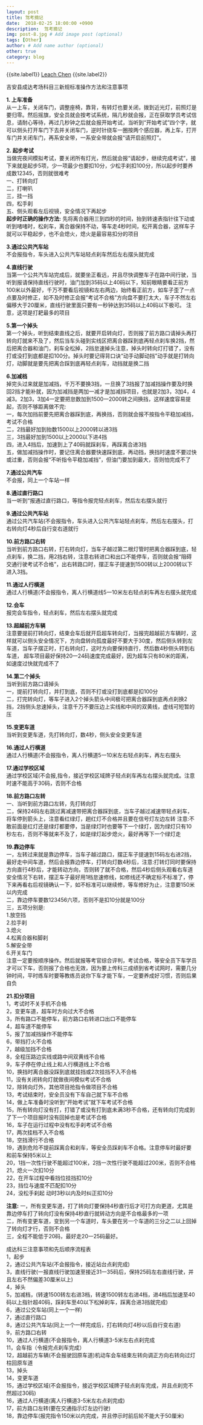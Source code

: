 ```yaml
---
layout: post
title: 驾考摘记
date:  2018-02-25 18:00:00 +0900  
description:  驾考摘记
img: post-8.jpg # Add image post (optional)
tags: [Other]
author: # Add name author (optional)
other: true
category: blog
---
```


{{site.label1}} <a href="https://github.com/leach-chen/leach-chen.github.io/" target="\_blank">Leach Chen</a> {{site.label2}}


吉安县成达考场科目三新规标准操作方法和注意事项

**1. 上车准备**  <br>
从一上车，关闭车门，调整座椅，靠背，有转灯也要关闭，拨到近光灯，前照灯是要归零。然后摇旗，安全员就会按考试系统，隔几秒就会报，正在获取学员考试信息，请耐心等待，再过几秒钟之后就会报开始考试，当听到“开始考试”四个字，就可以侧头打开车门下去并关闭车门，逆时针绕车一圈按两个感应器，再上车，打开车门并关闭车门，再系安全带，一系安全带就会报“请开启前照灯”。

**2. 起步考试** <br>
当做完夜间模拟考试，要关闭所有灯光，然后就会报“请起步，继续完成考试”，接下来就是起步5项，少一项最少也要扣10分，少松手刹扣100分，所以起步时要养成数12345，否则就很难考 <br>
一、打转向灯 <br>
二，打喇叭 <br>
三，挂一挡 <br>
四，松手刹 <br>
五、侧头观看左后视镜，安全情况下再起步 <br>
**起步时正确的操作方法:** 先将离合器用三到四秒的时间，抬到转速表指针往下动或听到啫啫时，松刹车，离合器保持不动，等车走4秒时间，松开离合器，这样车子就可以平稳起步，也不会熄火，熄火是最容易扣分的项目

**3.通过公共汽车站**  <br>
不会报指令，车头进入公共汽车站轻点刹车然后左右摆头就完成

**4.直线行驶** <br>
当第一个公共汽车站完成后，就要坐正看远，并且尽快调整车子在路中间行驶，当听到报请保持直线行驶时，油门加到35码以上40码以下，知前眼睛要看正前方100米以外最好，千万不要看后视镜和左右两边，始终看正前方，如车子歪了一点点要及时修正，如不及时修正会报“考试不合格”方向盘不要打太大，车子不然左右偏移大于20厘米，直线行驶里面只要有一秒钟达到35码以上40码以下极可。
注意，这项是打耙最多的项目

**5.第一个掉头**  <br>
第一个掉头，听到结束直线之后，就要开启转向灯，否则报了前方路口请掉头再打转向灯就来不及了，然后当车头碰到实线区把离合器踩到底再轻点刹车换2挡，然后把离合器和油门，刹车全松掉，2挡怠速掉头注意，掉头时转向灯打错了，没有打或没打到底都是扣100分。掉头时要记得背口诀“动手动脚动挡”动手就是打转向灯，动脚就是要先把离合踩到底再轻点刹车，动挡就是换二挡

**6.加减档** <br>
掉完头过来就是加减挡，千万不要换3挡，一旦换了3挡报了加减挡操作要及时换回2挡才能补就，因为加减挡是两加一减才是加减挡项目，也就是2加3，3加4，4减3。2加3，3加4一定要把怠数加到1500一2000转之间换挡，这样速度容易提起，否则不够距离做不完:<br>
一，每次加挡前要先把离合器踩到底，再换挡，否则就会报不按指令平稳加减挡，考试不合格 <br>
二，2挡最好加到抬数1500以上2000转以进3挡 <br>
三，3挡最好加到1500以上2000以下进4挡 <br>
四，进入4挡后，加速到上了40码就踩刹车，再踩离合进3挡 <br>
五，做加减挡操作时，要记住离合器要快速踩到底，再动挡，换挡时速度不要过快或过重，否则会报“不听指令平稳加减挡”，但油门要加到最大，否则怕完成不了 <br>

**7.通过公共汽车**  <br>
不会报，同上一个车站一样

**8.通过直行路口** <br>
当一听到“报通过直行路口，等指令报完轻点刹车，然后左右摆头就行

**9.通过公共汽车站** <br>
通过公共汽车站(不会报指令，车头进入公共汽车站轻点刹车，然后左右摆头，打右转向灯4秒后自行变右道就行

**10.前方路口右转** <br>
当听到前方路口右转，打右转向灯，当车子越过第二根灯管时把离合器踩到底，轻点刹车，换二挡，用2挡右转，注意右转进口和出口不能停车，否则就会报“阻碍交通行驶考试不合格”，出右转路口时，摆正车子提速到1500转以上2000转以下进入3挡。

**11.通过人行横道** <br>
通过人行横道(不会报指令，离人行横道线5一10米左右轻点刹车再左右摆头就完成

**12.会车** <br>
报完会车指令，轻点刹车，然后左右摆头就完成

**13.超越前方车辆** <br>
注意要提前打转向灯，结束会车后就开启超车转向灯，当报完超越前方车辆时，这样就可以侧头安全情况下，方向盘转向孤度最好不要大于30度，然后侧头转到左车道，当车子摆正时，打右转向灯，这时方向要保持直行，然后数4秒侧头转到右车道， 超车项目最好保持20一24码速度完成最好，因为超车只有80米的距离，如速度过快就完成不了

**14.第二个掉头** <br>
当听到前方路口请掉头  <br>
一，提前打转向灯，并打到底，否则不打或没打到底都是扣100分 <br>
二，打完转向灯，等车子进入2个掉头箭头中间极可把离合器踩到底再点刹换2挡，2挡侧头怠速掉头，注意千万不要压边上实线和中间的双黄线，虚线可短暂的压 <br>

**15.变更车道** <br>
当听到变更车道，先打转向灯，数4秒，侧头安全变更车道

**16.通过人行横道**  <br>
通过人行横道(不会报指令，离人行横道5一10米左右轻点刹车，再左右摆头

**17.通过学校区域**  <br>
通过学校区域(不会报,指令，接近学校区域牌子轻点刹车再左右摆头就完成。注意时速不能高于30码，否则不合格

**18.前方路口左转** <br>
一、当听到前方路口左转，先打转向灯 <br>
二，保持24码左右跳过离减速带把离合器踩到底，当车子越过减速带轻点刹车，将车停到箭头上，注意看红绿灯，趟红灯不合格并且要在信号灯左边左转
注意:不敢前面是红灯还是绿灯都要停，当是绿灯时也要等下一个绿灯，因为绿灯只有10秒左右，否则不等就来不及了，如是绿灯起步熄火，最好再等下一个绿灯走

**19.靠边停车** <br>
一，左转过来就是靠边停车，当车子越过路口，摆正车子提速到15码左右进2挡，最好走中间车道，然后会报靠边停车，打转向灯数4秒后，注意:打转灯同时要保持方向直行4秒后，才能转动方向，否则转了就不合格，然后4秒后侧头观看右车道安全情况下右转，摆正车子最好用1档怠速修线，如修线还不确定标不标准了，停下来再看右后视镜确认一下，如不标准可以继续修，等车修好为止，注意要150米以内完成  <br>
二，靠边停车要数123456六项，否则不是扣10分就是100分  <br>
三，五项分别是: <br>
1.放空挡  <br>
2.拉手刹  <br>
3.熄火  <br>
4.松离合器和脚刹  <br>
5.解安全带  <br>
6.开关车门  <br>
注意一定要按顺序操作。然后就报等考官综合评判，考试合格，等安全员下车学员才可以下车，否则报了合格也无效，因为要上传科三成绩到省考试网时，需要几分钟时间，平时练车时要等教练员说你下车才能下车，一定要养成好习惯，否则后果自负

**21.扣分项目** <br>
1，考试时不关手机不合格 <br>
2，变更车道，超车时方向过大不合格 <br>
3，所有路口不能停车，前方路口右转进口出口不能停车 <br>
4，超车道不能停车 <br>
5，报了加减挡操作不能停车 <br>
6，带挡打火不合格 <br>
7，越级加挡不合格 <br>
8，全程压路边实线或路中间双黄线不合格 <br>
9，车子停在停止线上和人行横道线上不合格 <br>
10，换挡时离合器没踩到底就挂挡或2次挂挡不入不合格 <br>
11，没有关闭转向灯就做夜间模似考试不合格 <br>
12，除转向灯外，其他项目抢指令做项目不合格 <br>
13，考试结束时，安全员没有下车自己就下车不合格 <br>
14，做上车准备时没听到”开始考试”就下车考试不合格 <br>
15，所有转向灯没有打，打错了或没有打到底未满3秒不合格，还有转向灯完成到了下一个项目报时没有回掉也是考试不合格 <br>
16，车子在运行过程中没有松手刹考试不合格 <br>
17，两次挂档不入不合格 <br>
18，空挡滑行不合格 <br>
19，遇到危险不提前踩离合和刹车，等安全员踩刹车不合格。注意停车时最好要和前车保持5米以上 <br>
20，1挡一次性行驶不能超过100米，2挡一次性行驶不能超过200米，否则不合格 <br>
21，熄火一次扣10分 <br>
22，在开车过程中看挡位挂挡扣10分 <br>
23，挡位与速度不匹配扣10分 <br>
24，没松手刹起 动时3秒以内及时纠正扣10分 <br>

**注意:**
一，所有变更车道，打了转向灯要保持4秒直行后才可打方向更道，尤其是靠边停车打了转向灯没有保持4秒直行就转动方向是不合格最多的一项 <br>
二，所有变更车道，变到另一个车道时，车头要在另一个车道的三分之二以上回掉了转向灯才行，否则不合格 <br>
三，全程不能低于20码，最好走20一25码最好。 <br>



成达科三注意事项和先后顺序流程表 <br>
1，起步 <br>
2，通过公共汽车站(不会报指令，接近站台点刹完成) <br>
3，直线行驶(一报直线行驶加速至接近31一35码后，保持25码左右直线行驶，并且左右不然偏差30厘米以上) <br>
4，掉头 <br>
5，加减档，(转速1500转左右进3档，转速1500转左右进4档，进4档后加速至40码以上指针超40码，踩刹车至40以下松掉刹车，踩离合进3挡就完成) <br>
6，通过公交车站(同上一个一样) <br>
7，通过直行路口 <br>
8，通过公共汽车站(同上一个一样完成后，打右转向灯4秒以后自行变右道) <br>
9，前方路口右转 <br>
10，通过人行横道(不会报指令，离人行横道3-5米左右点刹完成 <br>
11，会车指（令报完点刹车完成） <br>
12，超越前方车辆(不会报驶回原车道)机动车会车结束左转向调正方向右转向过灯柱回原车道 <br>
13，掉头 <br>
14，变更车道 <br>
15，通过学校区域(不会报指令，接近学校区域牌子轻点刹车完成，并且点刹完不然超过30码) <br>
16，通过人行横道(离人行横道3-5米左右点刹完成) <br>
17，前方路口左转(要在交通指示灯左边行驶) <br>
18，靠边停车(报完指令150米以内完成，并且停示时前后轮不能大于50厘米) <br>






<br><br><br><br><br><br><br><br><br><br><br><br><br><br>

准备：
比手比头调整座椅位置，使得人坐直可以看到车前面凹槽处，左后视镜可以看到后轮轮胎底部，右后视镜可以看到右边把手凹槽处。
系好安全带，点火，放下手刹，挂一档起步。

1. 倒车入库<br>
挂前进挡，沿着白线，车凹槽处对着白线往前开，肩膀与线平齐时停车，挂倒挡，头轻微倾斜，白线从后视镜夹角处刚好消失时，迅速左打死，低头看后视镜，后视镜看到车身即将与白线平行时，回正方向，若左边距离较大，则等车平行后过一秒回正方向。后视镜看到车轮过水泥缝三公分时停车。
挂前进挡，看后视镜，车轮离水泥缝还有五公分时右打一圈加九十度，当肩膀对齐远处白线角或者车门与白线成一定夹角时停车。
挂倒挡，低头看后视镜，看远处石头库角，若肩膀离白线还有二十公分左右，石头库角还没出现，则右打死，若出现了，白线库角过了两秒还没出现则右打死，否则正常行驶，当看到车库白线库角出来三到五公分时，回正方向，看后视镜，车轮过水泥缝三公分时停车。
挂前进挡，看后视镜，当车轮离水泥缝还有五公分时左打死，当车凹槽处对准白线时回正方向。

1. 上坡定点<br>
若前方有车正在考试时，车往前开，后视镜看到车轮对到白色箭头时停车等待
车凹槽处对着坡上第二和第三根线的中间位置往前开，快接近右侧竖直杆时往右看，当看到挡阳板后线处对到杆时停车，按住手刹往上提数三秒放下，松离合器，掉下一格时，刹车慢放，左打九十度使得车凹槽处对着白线往前开。

1. 直角转弯<br>
当车刚下坡时，转向灯往下按，开启左转向灯，往前开，尽量不要轮方向盘，若转向灯灭了需要立马打开，看后视镜夹角处，当黄色直角刚好消失时关掉左转向灯，车头前白线即将消失时左打死，看后视镜，车身与白线对齐时回正方向

1. 侧方位停车<br>
肩膀与线平行时左打死，调整方向，使人对着前面的箭头往前开，当箭头尾部刚好消失时停车，挂倒挡，看右后视镜，库角消失右打一圈，看左后视镜，看到线50-60公分处，左打一圈，车轮即将压线时左打死，经线和前面石头线或者地上的线平行时停车，打开左转向灯，挂前进挡，当车头经线即将碰到白线，白线即将消失时，回正方向，线到车中间一半时，右打一圈，人与箭头将要平行时回正方向，看后视镜，车离开边线时才可调整方向，进入曲线行驶。

1. 曲线行驶<br>
车往前开，调整车方向使得车头在曲线中间位置，经线即将碰线，左打一圈，出去左加，进来端平，保持经线在里面，当车头在正中间继续往前开，经线即将碰线时回正，线到车头快中间位置时右打一圈，微调方向盘，使得车头和左边曲线成一定夹角，后视镜看到车即将离开曲线时调整方向

1. 调整方向使得车经线对齐白线<br>
车轮在线左边，先副驾驶方向打180度，看后视镜，看到白线回正，即将压线左打180度，车身和线平行后回正，车凹槽处对着线往前开






1. 车速3（无中，城市）,4（无中，公路）,5（有中，城市）,7（有种，公路）

1. 特殊路口行驶速度30

1. 会车距离对向来车150米远光改近光

1. 都是直线，右侧先行

1. 右让左，左让直，转弯让直行

1. 菱形，人行横道预告

1. 站3口5

1. 两条车道左边120~100，右边90~60

1. 能见度低于100米，最高车速40，车距50；能见度低于200米，最高车速60，车距100

1. 汽车故障警告标志告诉150米外，道路50~100米

1. 行驶证登记地，驾驶证核发地

1. 驾驶证有效期满90日前申请换证

1. 驾驶证信息变更30日内申请换证

1. 酒驾80毫克/100毫升

1. 两个凸起路面不平，一个凸起路面高凸

1. 有文字的指路标志，没文字的指示标志

1. 边上是虚线为分向行驶无距离标识，边上是实线的为交叉路口

1. 环形有缺口，互通无缺口，十字是立体

1. 中间有虚线的是紧急停车带，没有虚线的是错车道，中间实线两边虚线港湾式停车站

1. 两弯反向，三弯连续

1.
